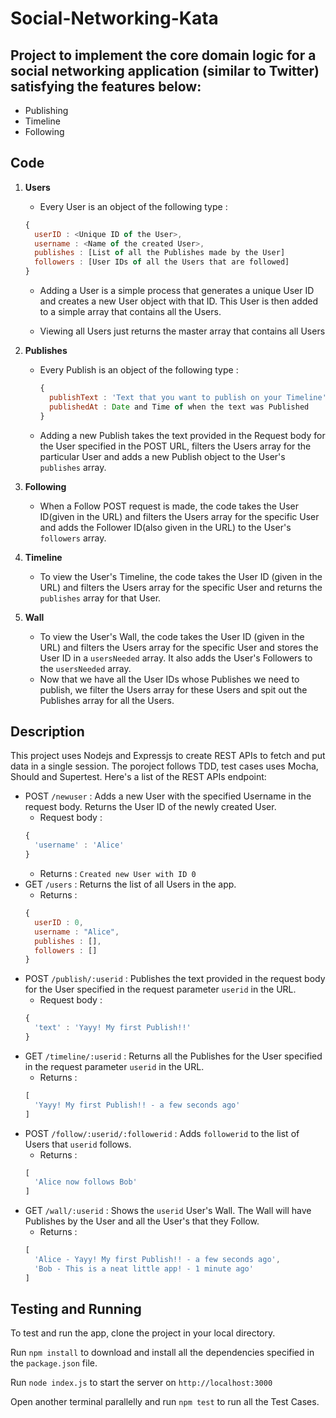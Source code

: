 # Social-Networking-Kata

## Project to implement the core domain logic for a social networking application (similar to Twitter) satisfying the features below:
- Publishing
- Timeline
- Following

## Code

1. **Users**
    - Every User is an object of the following type : 
    ```javascript
    {
      userID : <Unique ID of the User>,
      username : <Name of the created User>,
      publishes : [List of all the Publishes made by the User]
      followers : [User IDs of all the Users that are followed]
    }
    ```
    - Adding a User is a simple process that generates a unique User ID and creates a new User object with that ID. This User is then added to a simple array that contains all the Users.
  
    - Viewing all Users just returns the master array that contains all Users

2. **Publishes**
    - Every Publish is an object of the following type : 
        ```javascript
        {
          publishText : 'Text that you want to publish on your Timeline',
          publishedAt : Date and Time of when the text was Published
        }
        ```
    - Adding a new Publish takes the text provided in the Request body for the User specified in the POST URL, filters the Users array for the particular User and adds a new Publish object to the User's `publishes` array.

3. **Following**
    - When a Follow POST request is made, the code takes the User ID(given in the URL) and filters the Users array for the specific User and adds the Follower ID(also given in the URL) to the User's `followers` array.

4. **Timeline**
    - To view the User's Timeline, the code takes the User ID (given in the URL) and filters the Users array for the specific User and returns the `publishes` array for that User.

5. **Wall**
    - To view the User's Wall, the code takes the User ID (given in the URL) and filters the Users array for the specific User and stores the User ID in a `usersNeeded` array. It also adds the User's Followers to the `usersNeeded` array.
    - Now that we have all the User IDs whose Publishes we need to publish, we filter the Users array for these Users and spit out the Publishes array for all the Users.


## Description
This project uses Nodejs and Expressjs to create REST APIs to fetch and put data in a single session. The poroject follows TDD, test cases uses Mocha, Should and Supertest. Here's a list of the REST APIs endpoint:

- POST `/newuser` : Adds a new User with the specified Username in the request body. Returns the User ID of the newly created User.
  - Request body : 
  ```javascript
  {
    'username' : 'Alice'
  }
  ```
  - Returns : `Created new User with ID 0`
- GET `/users` : Returns the list of all Users in the app.
  - Returns : 
  ```javascript
  { 
    userID : 0,
    username : "Alice",
    publishes : [],
    followers : []
  }
  ```
- POST `/publish/:userid` : Publishes the text provided in the request body for the User specified in the request parameter `userid` in the URL.
  - Request body : 
  ```javascript
  {
    'text' : 'Yayy! My first Publish!!'
  }
  ```
- GET `/timeline/:userid` : Returns all the Publishes for the User specified in the request parameter `userid` in the URL.
  - Returns : 
  ```javascript
  [
    'Yayy! My first Publish!! - a few seconds ago'
  ]
  ```
- POST `/follow/:userid/:followerid` : Adds `followerid` to the list of Users that `userid` follows.
  - Returns : 
  ```javascript
  [
    'Alice now follows Bob'
  ]
   ```
- GET `/wall/:userid` : Shows the `userid` User's Wall. The Wall will have Publishes by the User and all the User's that they Follow.
  - Returns : 
  ```javascript
  [
    'Alice - Yayy! My first Publish!! - a few seconds ago',
    'Bob - This is a neat little app! - 1 minute ago'
  ]
  ```

## Testing and Running
To test and run the app, clone the project in your local directory.

Run `npm install` to download and install all the dependencies specified in the `package.json` file.

Run `node index.js` to start the server on `http://localhost:3000`

Open another terminal parallelly and run `npm test` to run all the Test Cases.
